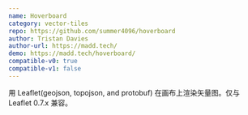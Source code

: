 ```yaml
---
name: Hoverboard
category: vector-tiles
repo: https://github.com/summer4096/hoverboard
author: Tristan Davies
author-url: https://madd.tech/
demo: https://madd.tech/hoverboard/
compatible-v0: true
compatible-v1: false
---
```


用 Leaflet(geojson, topojson, and protobuf) 在画布上渲染矢量图。仅与 Leaflet 0.7.x 兼容。
